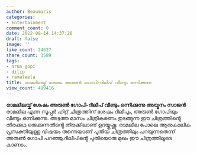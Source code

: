 ```yaml
---
author: Beaumaris
categories:
- Entertainment
comment_count: 0
date: 2022-08-14 14:37:26
draft: false
image: ''
like_count: 24627
share_count: 3589
tags:
- arun gopi
- dilip
- ramaleela
title: രാമലീലയ്ക് ശേഷം അരുൺ ഗോപി-ദിലീപ് വീണ്ടും ഒന്നിക്കുന്നു
view_count: 499416
---
```


**രാമലീലയ്ക് ശേഷം അരുൺ ഗോപി-ദിലീപ് വീണ്ടും ഒന്നിക്കുന്നു** **അയ്മനം സാജൻ** രാമലീല എന്ന സൂപ്പർ ഹിറ്റ് ചിത്രത്തിന് ശേഷം ദിലീപും, അരുൺ ഗോപിയും വീണ്ടും ഒന്നിക്കുന്നു. അടുത്ത മാസം ചിത്രീകരണം തുടങ്ങുന്ന ഈ ചിത്രത്തിൻ്റെ തിരക്കഥ ഒരുക്കുന്നതിൻ്റെ തിരക്കിലാണ് ഉദയ്കൃഷ്ണ. രാമലീല പോലെ ആനുകാലിക പ്രസക്തിയുള്ള വിഷയം തന്നെയാണ് പുതിയ ചിത്രത്തിലും പറയുന്നതെന്ന് അരുൺ ഗോപി പറഞ്ഞു.ദിലീപിൻ്റെ പുതിയൊരു മുഖം ഈ ചിത്രത്തിലൂടെ കാണാം.